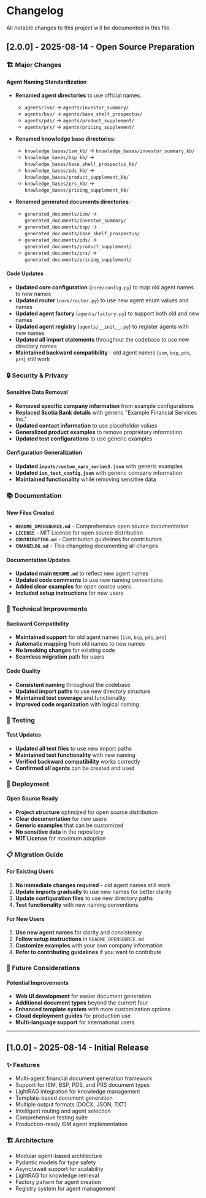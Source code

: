 # Changelog

All notable changes to this project will be documented in this file.

## [2.0.0] - 2025-08-14 - Open Source Preparation

### 🏗️ Major Changes

#### Agent Naming Standardization
- **Renamed agent directories** to use official names:
  - `agents/ism/` → `agents/investor_summary/`
  - `agents/bsp/` → `agents/base_shelf_prospectus/`
  - `agents/pds/` → `agents/product_supplement/`
  - `agents/prs/` → `agents/pricing_supplement/`

- **Renamed knowledge base directories**:
  - `knowledge_bases/ism_kb/` → `knowledge_bases/investor_summary_kb/`
  - `knowledge_bases/bsp_kb/` → `knowledge_bases/base_shelf_prospectus_kb/`
  - `knowledge_bases/pds_kb/` → `knowledge_bases/product_supplement_kb/`
  - `knowledge_bases/prs_kb/` → `knowledge_bases/pricing_supplement_kb/`

- **Renamed generated documents directories**:
  - `generated_documents/ism/` → `generated_documents/investor_summary/`
  - `generated_documents/bsp/` → `generated_documents/base_shelf_prospectus/`
  - `generated_documents/pds/` → `generated_documents/product_supplement/`
  - `generated_documents/prs/` → `generated_documents/pricing_supplement/`

#### Code Updates
- **Updated core configuration** (`core/config.py`) to map old agent names to new names
- **Updated router** (`core/router.py`) to use new agent enum values and names
- **Updated agent factory** (`agents/factory.py`) to support both old and new names
- **Updated agent registry** (`agents/__init__.py`) to register agents with new names
- **Updated all import statements** throughout the codebase to use new directory names
- **Maintained backward compatibility** - old agent names (`ism`, `bsp`, `pds`, `prs`) still work

### 🔒 Security & Privacy

#### Sensitive Data Removal
- **Removed specific company information** from example configurations
- **Replaced Scotia Bank details** with generic "Example Financial Services Inc."
- **Updated contact information** to use placeholder values
- **Generalized product examples** to remove proprietary information
- **Updated test configurations** to use generic examples

#### Configuration Generalization
- **Updated `inputs/custom_vars_series5.json`** with generic examples
- **Updated `ism_test_config.json`** with generic company information
- **Maintained functionality** while removing sensitive data

### 📚 Documentation

#### New Files Created
- **`README_OPENSOURCE.md`** - Comprehensive open source documentation
- **`LICENSE`** - MIT License for open source distribution
- **`CONTRIBUTING.md`** - Contribution guidelines for contributors
- **`CHANGELOG.md`** - This changelog documenting all changes

#### Documentation Updates
- **Updated main `README.md`** to reflect new agent names
- **Updated code comments** to use new naming conventions
- **Added clear examples** for open source users
- **Included setup instructions** for new users

### 🔧 Technical Improvements

#### Backward Compatibility
- **Maintained support** for old agent names (`ism`, `bsp`, `pds`, `prs`)
- **Automatic mapping** from old names to new names
- **No breaking changes** for existing code
- **Seamless migration** path for users

#### Code Quality
- **Consistent naming** throughout the codebase
- **Updated import paths** to use new directory structure
- **Maintained test coverage** and functionality
- **Improved code organization** with logical naming

### 🧪 Testing

#### Test Updates
- **Updated all test files** to use new import paths
- **Maintained test functionality** with new naming
- **Verified backward compatibility** works correctly
- **Confirmed all agents** can be created and used

### 🚀 Deployment

#### Open Source Ready
- **Project structure** optimized for open source distribution
- **Clear documentation** for new users
- **Generic examples** that can be customized
- **No sensitive data** in the repository
- **MIT License** for maximum adoption

### 📋 Migration Guide

#### For Existing Users
1. **No immediate changes required** - old agent names still work
2. **Update imports gradually** to use new names for better clarity
3. **Update configuration files** to use new directory paths
4. **Test functionality** with new naming conventions

#### For New Users
1. **Use new agent names** for clarity and consistency
2. **Follow setup instructions** in `README_OPENSOURCE.md`
3. **Customize examples** with your own company information
4. **Refer to contributing guidelines** if you want to contribute

### 🔮 Future Considerations

#### Potential Improvements
- **Web UI development** for easier document generation
- **Additional document types** beyond the current four
- **Enhanced template system** with more customization options
- **Cloud deployment guides** for production use
- **Multi-language support** for international users

---

## [1.0.0] - 2025-08-14 - Initial Release

### ✨ Features
- Multi-agent financial document generation framework
- Support for ISM, BSP, PDS, and PRS document types
- LightRAG integration for knowledge management
- Template-based document generation
- Multiple output formats (DOCX, JSON, TXT)
- Intelligent routing and agent selection
- Comprehensive testing suite
- Production-ready ISM agent implementation

### 🏗️ Architecture
- Modular agent-based architecture
- Pydantic models for type safety
- Async/await support for scalability
- LightRAG for knowledge retrieval
- Factory pattern for agent creation
- Registry system for agent management
